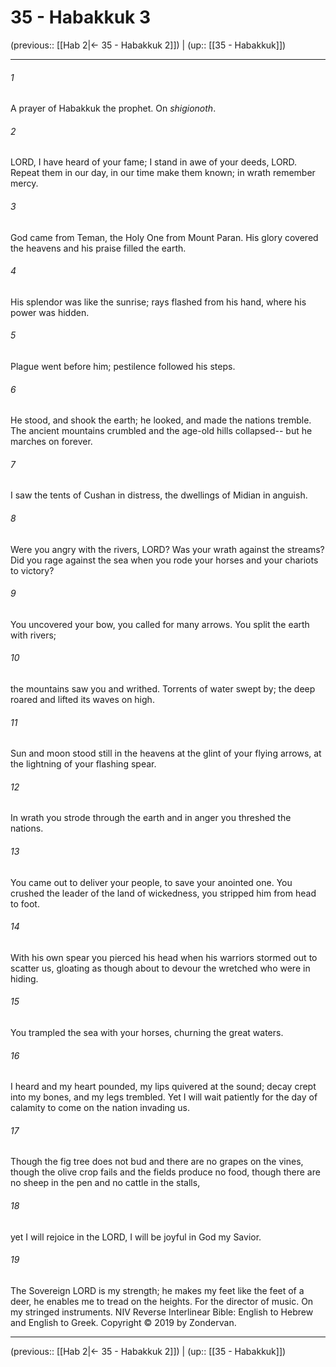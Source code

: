 # 35 - Habakkuk 3

(previous:: [[Hab 2|← 35 - Habakkuk 2]]) | (up:: [[35 - Habakkuk]])

***


###### 1 
A prayer of Habakkuk the prophet. On _shigionoth_. 

###### 2 
LORD, I have heard of your fame; I stand in awe of your deeds, LORD. Repeat them in our day, in our time make them known; in wrath remember mercy. 

###### 3 
God came from Teman, the Holy One from Mount Paran. His glory covered the heavens and his praise filled the earth. 

###### 4 
His splendor was like the sunrise; rays flashed from his hand, where his power was hidden. 

###### 5 
Plague went before him; pestilence followed his steps. 

###### 6 
He stood, and shook the earth; he looked, and made the nations tremble. The ancient mountains crumbled and the age-old hills collapsed-- but he marches on forever. 

###### 7 
I saw the tents of Cushan in distress, the dwellings of Midian in anguish. 

###### 8 
Were you angry with the rivers, LORD? Was your wrath against the streams? Did you rage against the sea when you rode your horses and your chariots to victory? 

###### 9 
You uncovered your bow, you called for many arrows. You split the earth with rivers; 

###### 10 
the mountains saw you and writhed. Torrents of water swept by; the deep roared and lifted its waves on high. 

###### 11 
Sun and moon stood still in the heavens at the glint of your flying arrows, at the lightning of your flashing spear. 

###### 12 
In wrath you strode through the earth and in anger you threshed the nations. 

###### 13 
You came out to deliver your people, to save your anointed one. You crushed the leader of the land of wickedness, you stripped him from head to foot. 

###### 14 
With his own spear you pierced his head when his warriors stormed out to scatter us, gloating as though about to devour the wretched who were in hiding. 

###### 15 
You trampled the sea with your horses, churning the great waters. 

###### 16 
I heard and my heart pounded, my lips quivered at the sound; decay crept into my bones, and my legs trembled. Yet I will wait patiently for the day of calamity to come on the nation invading us. 

###### 17 
Though the fig tree does not bud and there are no grapes on the vines, though the olive crop fails and the fields produce no food, though there are no sheep in the pen and no cattle in the stalls, 

###### 18 
yet I will rejoice in the LORD, I will be joyful in God my Savior. 

###### 19 
The Sovereign LORD is my strength; he makes my feet like the feet of a deer, he enables me to tread on the heights. For the director of music. On my stringed instruments. NIV Reverse Interlinear Bible: English to Hebrew and English to Greek. Copyright © 2019 by Zondervan.

***

(previous:: [[Hab 2|← 35 - Habakkuk 2]]) | (up:: [[35 - Habakkuk]])
